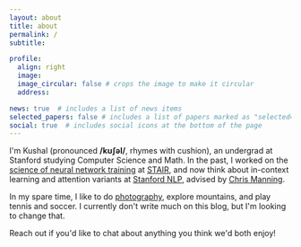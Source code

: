 ```yaml
---
layout: about
title: about
permalink: /
subtitle:  

profile:
  align: right
  image:  
  image_circular: false # crops the image to make it circular
  address: 

news: true  # includes a list of news items
selected_papers: false # includes a list of papers marked as "selected={true}"
social: true  # includes social icons at the bottom of the page
---
```


I'm Kushal (pronounced **/kʊʃəl/**, rhymes with cushion), an undergrad at Stanford studying Computer Science and Math. In the past, I worked on the [science of neural network training](https://arxiv.org/abs/2312.03096) at [STAIR](https://stair.cs.stanford.edu/), and now think about in-context learning and attention variants at [Stanford NLP](https://nlp.stanford.edu/), advised by [Chris Manning](https://nlp.stanford.edu/~manning/).

In my spare time, I like to do [photography](https://kushalthaman.tumblr.com/), explore mountains, and play tennis and soccer. I currently don't write much on this blog, but I'm looking to change that. 

Reach out if you'd like to chat about anything you think we'd both enjoy!
